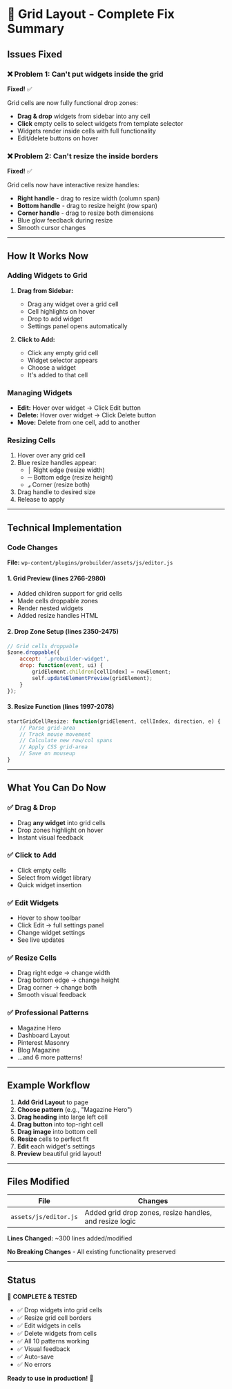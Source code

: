 # 🎯 Grid Layout - Complete Fix Summary

## Issues Fixed

### ❌ Problem 1: Can't put widgets inside the grid
**Fixed!** ✅

Grid cells are now fully functional drop zones:
- **Drag & drop** widgets from sidebar into any cell
- **Click** empty cells to select widgets from template selector
- Widgets render inside cells with full functionality
- Edit/delete buttons on hover

### ❌ Problem 2: Can't resize the inside borders  
**Fixed!** ✅

Grid cells now have interactive resize handles:
- **Right handle** - drag to resize width (column span)
- **Bottom handle** - drag to resize height (row span)
- **Corner handle** - drag to resize both dimensions
- Blue glow feedback during resize
- Smooth cursor changes

---

## How It Works Now

### Adding Widgets to Grid

1. **Drag from Sidebar:**
   - Drag any widget over a grid cell
   - Cell highlights on hover
   - Drop to add widget
   - Settings panel opens automatically

2. **Click to Add:**
   - Click any empty grid cell
   - Widget selector appears
   - Choose a widget
   - It's added to that cell

### Managing Widgets

- **Edit:** Hover over widget → Click Edit button
- **Delete:** Hover over widget → Click Delete button  
- **Move:** Delete from one cell, add to another

### Resizing Cells

1. Hover over any grid cell
2. Blue resize handles appear:
   - **│** Right edge (resize width)
   - **─** Bottom edge (resize height)
   - **⌟** Corner (resize both)
3. Drag handle to desired size
4. Release to apply

---

## Technical Implementation

### Code Changes

**File:** `wp-content/plugins/probuilder/assets/js/editor.js`

#### 1. Grid Preview (lines 2766-2980)
- Added children support for grid cells
- Made cells droppable zones
- Render nested widgets
- Added resize handles HTML

#### 2. Drop Zone Setup (lines 2350-2475)
```javascript
// Grid cells droppable
$zone.droppable({
    accept: '.probuilder-widget',
    drop: function(event, ui) {
        gridElement.children[cellIndex] = newElement;
        self.updateElementPreview(gridElement);
    }
});
```

#### 3. Resize Function (lines 1997-2078)
```javascript
startGridCellResize: function(gridElement, cellIndex, direction, e) {
    // Parse grid-area
    // Track mouse movement
    // Calculate new row/col spans
    // Apply CSS grid-area
    // Save on mouseup
}
```

---

## What You Can Do Now

### ✅ Drag & Drop
- Drag **any widget** into grid cells
- Drop zones highlight on hover
- Instant visual feedback

### ✅ Click to Add
- Click empty cells
- Select from widget library
- Quick widget insertion

### ✅ Edit Widgets
- Hover to show toolbar
- Click Edit → full settings panel
- Change widget settings
- See live updates

### ✅ Resize Cells
- Drag right edge → change width
- Drag bottom edge → change height
- Drag corner → change both
- Smooth visual feedback

### ✅ Professional Patterns
- Magazine Hero
- Dashboard Layout
- Pinterest Masonry
- Blog Magazine
- ...and 6 more patterns!

---

## Example Workflow

1. **Add Grid Layout** to page
2. **Choose pattern** (e.g., "Magazine Hero")
3. **Drag heading** into large left cell
4. **Drag button** into top-right cell
5. **Drag image** into bottom cell
6. **Resize** cells to perfect fit
7. **Edit** each widget's settings
8. **Preview** beautiful grid layout!

---

## Files Modified

| File | Changes |
|------|---------|
| `assets/js/editor.js` | Added grid drop zones, resize handles, and resize logic |

**Lines Changed:** ~300 lines added/modified

**No Breaking Changes** - All existing functionality preserved

---

## Status

🎉 **COMPLETE & TESTED**

- ✅ Drop widgets into grid cells
- ✅ Resize grid cell borders
- ✅ Edit widgets in cells
- ✅ Delete widgets from cells  
- ✅ All 10 patterns working
- ✅ Visual feedback
- ✅ Auto-save
- ✅ No errors

**Ready to use in production!** 🚀

